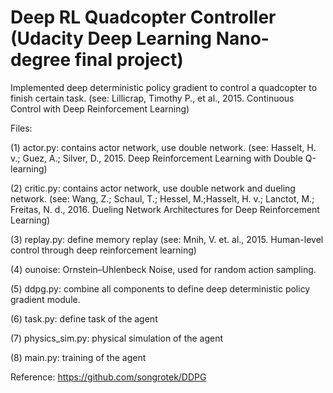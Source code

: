 # Deep RL Quadcopter Controller (Udacity Deep Learning Nano-degree final project)

Implemented deep deterministic policy gradient to control a quadcopter to finish certain task. (see: Lillicrap, Timothy P., et al., 2015. Continuous Control with Deep Reinforcement Learning)

Files:

(1) actor.py: contains actor network, use double network. (see: Hasselt, H. v.; Guez, A.; Silver, D., 2015. Deep Reinforcement Learning with Double Q-learning) 

(2) critic.py: contains actor network, use double network and dueling network. (see: Wang, Z.; Schaul, T.; Hessel, M.;Hasselt, H. v.; Lanctot, M.; Freitas, N. d., 2016. Dueling Network Architectures for Deep Reinforcement Learning)

(3) replay.py: define memory replay (see: Mnih, V. et. al., 2015. Human-level control through deep reinforcement learning)

(4) ounoise: Ornstein–Uhlenbeck Noise, used for random action sampling.

(5) ddpg.py: combine all components to define deep deterministic policy gradient module.

(6) task.py: define task of the agent

(7) physics_sim.py: physical simulation of the agent

(8) main.py: training of the agent

Reference: https://github.com/songrotek/DDPG
